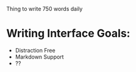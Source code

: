
Thing to write 750 words daily

# Writing Interface Goals:

* Distraction Free
* Markdown Support
* ??
